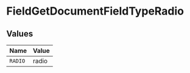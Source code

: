 # FieldGetDocumentFieldTypeRadio


## Values

| Name    | Value   |
| ------- | ------- |
| `RADIO` | radio   |